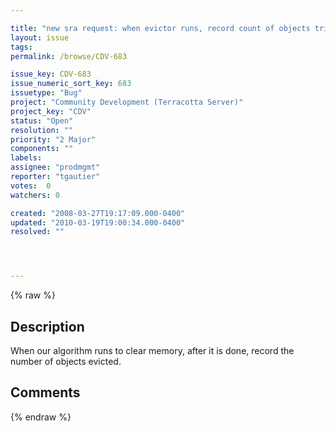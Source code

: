 ```yaml
---

title: "new sra request: when evictor runs, record count of objects trimmed"
layout: issue
tags: 
permalink: /browse/CDV-683

issue_key: CDV-683
issue_numeric_sort_key: 683
issuetype: "Bug"
project: "Community Development (Terracotta Server)"
project_key: "CDV"
status: "Open"
resolution: ""
priority: "2 Major"
components: ""
labels: 
assignee: "prodmgmt"
reporter: "tgautier"
votes:  0
watchers: 0

created: "2008-03-27T19:17:09.000-0400"
updated: "2010-03-19T19:00:34.000-0400"
resolved: ""




---
```


{% raw %}

## Description

<div markdown="1" class="description">

When our algorithm runs to clear memory, after it is done, record the number of objects evicted.

</div>

## Comments



{% endraw %}
